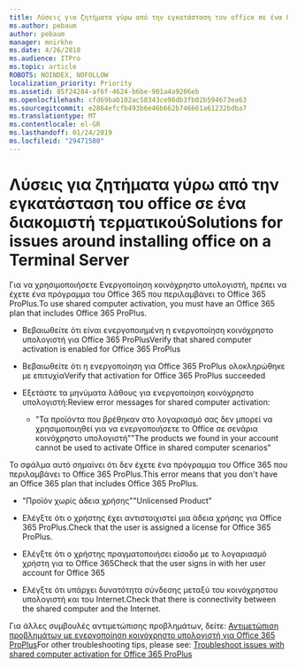 ```yaml
---
title: Λύσεις για ζητήματα γύρω από την εγκατάσταση του office σε ένα διακομιστή τερματικού
ms.author: pebaum
author: pebaum
manager: mnirkhe
ms.date: 4/26/2018
ms.audience: ITPro
ms.topic: article
ROBOTS: NOINDEX, NOFOLLOW
localization_priority: Priority
ms.assetid: 85f24284-af6f-4624-b6be-901a4a9206eb
ms.openlocfilehash: cfd69bab102ac58343ce98db3fb02b594673ea63
ms.sourcegitcommit: e2864efcfb493b6e46b662b746661a61232bdba7
ms.translationtype: MT
ms.contentlocale: el-GR
ms.lasthandoff: 01/24/2019
ms.locfileid: "29471580"
---
```

# <a name="solutions-for-issues-around-installing-office-on-a-terminal-server"></a><span data-ttu-id="d68c7-102">Λύσεις για ζητήματα γύρω από την εγκατάσταση του office σε ένα διακομιστή τερματικού</span><span class="sxs-lookup"><span data-stu-id="d68c7-102">Solutions for issues around installing office on a Terminal Server</span></span>

<span data-ttu-id="d68c7-103">Για να χρησιμοποιήσετε Ενεργοποίηση κοινόχρηστο υπολογιστή, πρέπει να έχετε ένα πρόγραμμα του Office 365 που περιλαμβάνει το Office 365 ProPlus.</span><span class="sxs-lookup"><span data-stu-id="d68c7-103">To use shared computer activation, you must have an Office 365 plan that includes Office 365 ProPlus.</span></span>
  
- <span data-ttu-id="d68c7-104">Βεβαιωθείτε ότι είναι ενεργοποιημένη η ενεργοποίηση κοινόχρηστο υπολογιστή για Office 365 ProPlus</span><span class="sxs-lookup"><span data-stu-id="d68c7-104">Verify that shared computer activation is enabled for Office 365 ProPlus</span></span>
    
- <span data-ttu-id="d68c7-105">Βεβαιωθείτε ότι η ενεργοποίηση για Office 365 ProPlus ολοκληρώθηκε με επιτυχία</span><span class="sxs-lookup"><span data-stu-id="d68c7-105">Verify that activation for Office 365 ProPlus succeeded</span></span>
    
- <span data-ttu-id="d68c7-106">Εξετάστε τα μηνύματα λάθους για ενεργοποίηση κοινόχρηστο υπολογιστή:</span><span class="sxs-lookup"><span data-stu-id="d68c7-106">Review error messages for shared computer activation:</span></span>
    
  - <span data-ttu-id="d68c7-107">"Τα προϊόντα που βρέθηκαν στο λογαριασμό σας δεν μπορεί να χρησιμοποιηθεί για να ενεργοποιήσετε το Office σε σενάρια κοινόχρηστο υπολογιστή"</span><span class="sxs-lookup"><span data-stu-id="d68c7-107">"The products we found in your account cannot be used to activate Office in shared computer scenarios"</span></span>
  
<span data-ttu-id="d68c7-108">Το σφάλμα αυτό σημαίνει ότι δεν έχετε ένα πρόγραμμα του Office 365 που περιλαμβάνει το Office 365 ProPlus.</span><span class="sxs-lookup"><span data-stu-id="d68c7-108">This error means that you don't have an Office 365 plan that includes Office 365 ProPlus.</span></span>
    
  - <span data-ttu-id="d68c7-109">"Προϊόν χωρίς άδεια χρήσης"</span><span class="sxs-lookup"><span data-stu-id="d68c7-109">"Unlicensed Product"</span></span>
    
  - <span data-ttu-id="d68c7-110">Ελέγξτε ότι ο χρήστης έχει αντιστοιχιστεί μια άδεια χρήσης για Office 365 ProPlus.</span><span class="sxs-lookup"><span data-stu-id="d68c7-110">Check that the user is assigned a license for Office 365 ProPlus.</span></span>
    
  - <span data-ttu-id="d68c7-111">Ελέγξτε ότι ο χρήστης πραγματοποιήσει είσοδο με το λογαριασμό χρήστη για το Office 365</span><span class="sxs-lookup"><span data-stu-id="d68c7-111">Check that the user signs in with her user account for Office 365</span></span>
    
  - <span data-ttu-id="d68c7-112">Ελέγξτε ότι υπάρχει δυνατότητα σύνδεσης μεταξύ του κοινόχρηστου υπολογιστή και του Internet.</span><span class="sxs-lookup"><span data-stu-id="d68c7-112">Check that there is connectivity between the shared computer and the Internet.</span></span>
    
<span data-ttu-id="d68c7-113">Για άλλες συμβουλές αντιμετώπισης προβλημάτων, δείτε: [Αντιμετώπιση προβλημάτων με ενεργοποίηση κοινόχρηστο υπολογιστή για Office 365 ProPlus](https://docs.microsoft.com/DeployOffice/troubleshoot-issues-with-shared-computer-activation-for-office-365-proplus)</span><span class="sxs-lookup"><span data-stu-id="d68c7-113">For other troubleshooting tips, please see: [Troubleshoot issues with shared computer activation for Office 365 ProPlus](https://docs.microsoft.com/DeployOffice/troubleshoot-issues-with-shared-computer-activation-for-office-365-proplus)</span></span>
  

